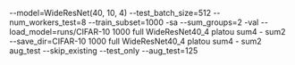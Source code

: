 --model=WideResNet(40, 10, 4) --test_batch_size=512 --num_workers_test=8 --train_subset=1000 -sa --sum_groups=2 -val --load_model=runs/CIFAR-10 1000 full WideResNet40_4 platou sum4 - sum2 --save_dir=CIFAR-10 1000 full WideResNet40_4 platou sum4 - sum2 aug_test --skip_existing --test_only --aug_test=125